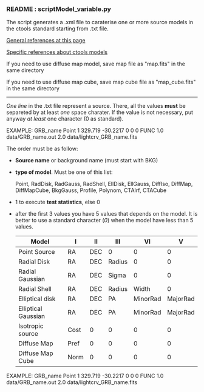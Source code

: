 ### README : scriptModel_variable.py 

The script generates a .xml file to caraterise one or more source models in the
ctools standard starting from .txt file.


[General references at this page](http://cta.irap.omp.eu/ctools "ctools Homepage" )

[Specific references about ctools models](http://cta.irap.omp.eu/ctools/users/user_manual/getting_started/models.html "ctools models page")

If you need to use diffuse map model, save map file as "map.fits" 
	in the same directory

If you need to use diffuse map cube, save map cube file as "map_cube.fits" 
	in the same directory	

--------------------------------------------------------------------------------

*One line* in the .txt file represent a source. There, all the values **must** be separeted
by at least *one* space charater. If the value is not necessary, put anyway *at least*
one character (0 as standard).

EXAMPLE:
GRB_name  Point  1  329.719  -30.2217   0    0   0   FUNC  1.0  data/GRB_name.out  2.0   data/lightcrv_GRB_name.fits

The order must be as follow:

- **Source name** or background name (must start with BKG)

- **type of model**. Must be one of this list: 

	Point, RadDisk, RadGauss, RadShell, EllDisk, EllGauss, DiffIso,
	DiffMap, DiffMapCube, BkgGauss, Profile, Polynom, CTAIrf, CTACube

- 1 to execute **test statistics**, else 0 	

- after the first 3 values you have 5 values that depends on the model. It is better
	to use a standard character (*0*) when the model have less than 5 values.

	|         Model          |  I   |  II  |   III    |   VI    |   V     |
	| ---------------------- |  --- |------|----------|---------|---------|
	| Point Source  	     | RA   | DEC  |0  		  |0   	    |0        |
	| Radial Disk   	     | RA   | DEC  |Radius 	  |0 	    |0        |
	| Radial Gaussian 	     | RA   | DEC  |Sigma     |0	    |0        |
	| Radial Shell  	     | RA   | DEC  |Radius    |Width    |0        |
	| Elliptical disk 	     | RA   | DEC  |PA 		  |MinorRad |MajorRad |
	| Elliptical Gaussian 	 | RA   | DEC  |PA 		  |MinorRad |MajorRad |
	| Isotropic source 	     | Cost | 0	   |0	      |0	    |0        |
	| Diffuse Map 	         | Pref | 0	   |0	      |0	    |0        |
	| Diffuse Map Cube 	     | Norm | 0	   |0	      |0	    |0        |


EXAMPLE:
GRB_name  Point  1  329.719  -30.2217   0    0   0   FUNC  1.0  data/GRB_name.out  2.0   data/lightcrv_GRB_name.fits
